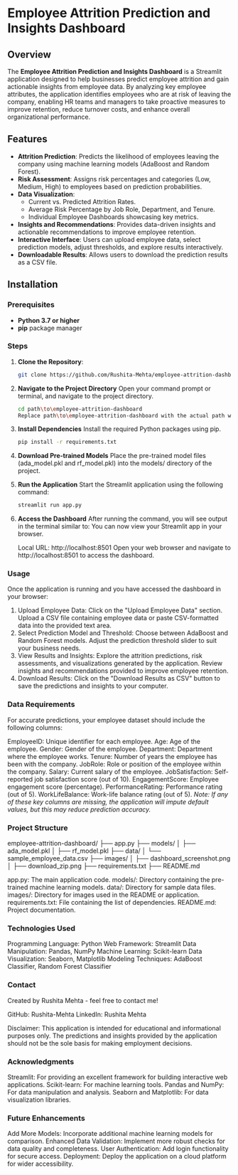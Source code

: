 # Employee Attrition Prediction and Insights Dashboard

## Overview

The **Employee Attrition Prediction and Insights Dashboard** is a Streamlit application designed to help businesses predict employee attrition and gain actionable insights from employee data. By analyzing key employee attributes, the application identifies employees who are at risk of leaving the company, enabling HR teams and managers to take proactive measures to improve retention, reduce turnover costs, and enhance overall organizational performance.

## Features

- **Attrition Prediction**: Predicts the likelihood of employees leaving the company using machine learning models (AdaBoost and Random Forest).
- **Risk Assessment**: Assigns risk percentages and categories (Low, Medium, High) to employees based on prediction probabilities.
- **Data Visualization**:
  - Current vs. Predicted Attrition Rates.
  - Average Risk Percentage by Job Role, Department, and Tenure.
  - Individual Employee Dashboards showcasing key metrics.
- **Insights and Recommendations**: Provides data-driven insights and actionable recommendations to improve employee retention.
- **Interactive Interface**: Users can upload employee data, select prediction models, adjust thresholds, and explore results interactively.
- **Downloadable Results**: Allows users to download the prediction results as a CSV file.

## Installation

### Prerequisites

- **Python 3.7 or higher**
- **pip** package manager

### Steps

1. **Clone the Repository**:

   ```bash
   git clone https://github.com/Rushita-Mehta/employee-attrition-dashboard.git
2. **Navigate to the Project Directory**
     Open your command prompt or terminal, and navigate to the project directory.
      ```bash
      cd path\to\employee-attrition-dashboard
      Replace path\to\employee-attrition-dashboard with the actual path where you cloned or extracted the project.
3. **Install Dependencies**
   Install the required Python packages using pip.
   ```bash
   pip install -r requirements.txt
4. **Download Pre-trained Models**
   Place the pre-trained model files (ada_model.pkl and rf_model.pkl) into the models/ directory of the project.
5. **Run the Application**
   Start the Streamlit application using the following command:
   ```bash
   streamlit run app.py
6. **Access the Dashboard**
   After running the command, you will see output in the terminal similar to:
   You can now view your Streamlit app in your browser.

   Local URL: http://localhost:8501
   Open your web browser and navigate to http://localhost:8501 to access the dashboard.

### Usage
Once the application is running and you have accessed the dashboard in your browser:

1. Upload Employee Data:
Click on the "Upload Employee Data" section.
Upload a CSV file containing employee data or paste CSV-formatted data into the provided text area.
2. Select Prediction Model and Threshold:
Choose between AdaBoost and Random Forest models.
Adjust the prediction threshold slider to suit your business needs.
3. View Results and Insights:
Explore the attrition predictions, risk assessments, and visualizations generated by the application.
Review insights and recommendations provided to improve employee retention.
4. Download Results:
Click on the "Download Results as CSV" button to save the predictions and insights to your computer.

### Data Requirements
For accurate predictions, your employee dataset should include the following columns:

EmployeeID: Unique identifier for each employee.
Age: Age of the employee.
Gender: Gender of the employee.
Department: Department where the employee works.
Tenure: Number of years the employee has been with the company.
JobRole: Role or position of the employee within the company.
Salary: Current salary of the employee.
JobSatisfaction: Self-reported job satisfaction score (out of 10).
EngagementScore: Employee engagement score (percentage).
PerformanceRating: Performance rating (out of 5).
WorkLifeBalance: Work-life balance rating (out of 5).
_Note: If any of these key columns are missing, the application will impute default values, but this may reduce prediction accuracy._

### Project Structure
employee-attrition-dashboard/
├── app.py
├── models/
│   ├── ada_model.pkl
│   ├── rf_model.pkl
├── data/
│   └── sample_employee_data.csv
├── images/
│   ├── dashboard_screenshot.png
│   ├── download_zip.png
├── requirements.txt
├── README.md

app.py: The main application code.
models/: Directory containing the pre-trained machine learning models.
data/: Directory for sample data files.
images/: Directory for images used in the README or application.
requirements.txt: File containing the list of dependencies.
README.md: Project documentation.

### Technologies Used
Programming Language: Python
Web Framework: Streamlit
Data Manipulation: Pandas, NumPy
Machine Learning: Scikit-learn
Data Visualization: Seaborn, Matplotlib
Modeling Techniques: AdaBoost Classifier, Random Forest Classifier

### Contact
Created by Rushita Mehta - feel free to contact me!

GitHub: Rushita-Mehta
LinkedIn: Rushita Mehta

Disclaimer: This application is intended for educational and informational purposes only. The predictions and insights provided by the application should not be the sole basis for making employment decisions.

### Acknowledgments
Streamlit: For providing an excellent framework for building interactive web applications.
Scikit-learn: For machine learning tools.
Pandas and NumPy: For data manipulation and analysis.
Seaborn and Matplotlib: For data visualization libraries.

### Future Enhancements
Add More Models: Incorporate additional machine learning models for comparison.
Enhanced Data Validation: Implement more robust checks for data quality and completeness.
User Authentication: Add login functionality for secure access.
Deployment: Deploy the application on a cloud platform for wider accessibility.




